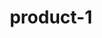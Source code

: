 ---
title: "product-1"
description: Lorem ipsum dolor sit amet, consectetur adipiscing elit, sed do eiusmod tempor incididunt ut labore et dolore magna aliqua. Ut enim ad minim veniam, quis nostrud exercitation ullamco laboris nisi ut aliquip ex ea commodo consequat. Duis aute irure dolor in reprehenderit in voluptate velit esse cillum dolore eu fugiat nulla pariatur. Excepteur sint occaecat cupidatat non proident, sunt in culpa qui officia deserunt mollit anim id est laborum.
img: src/assets/images/products/salloura-oglu/product-1.webp
family: [salloura-oglu-products]
price: 25.99
priceDiscount: 0
weight: 1.00001
rating: 100
id: YMek3ozKm5Sk
bestSelling: true
---